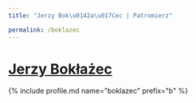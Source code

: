 ```yaml
---
title: "Jerzy Bok\u0142a\u017Cec | Patromierz"

permalink: /boklazec
---
```


# [Jerzy Bokłażec](https://patronite.pl/boklazec)

{% include profile.md name="boklazec" prefix="b" %}
